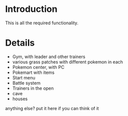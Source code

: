 # Introduction #

This is all the required functionality.


# Details #

  * Gym, with leader and other trainers
  * various grass patches with different pokemon in each
  * Pokemon center, with PC
  * Pokemart with items
  * Start menu
  * Battle system
  * Trainers in the open
  * cave
  * houses

anything else? put it here if you can think of it
